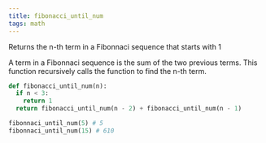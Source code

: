 ```yaml
---
title: fibonacci_until_num
tags: math
---
```

Returns the n-th term in a Fibonnaci sequence that starts with 1

A term in a Fibonnaci sequence is the sum of the two previous terms.
This function recursively calls the function to find the n-th term.

```py
def fibonacci_until_num(n):
  if n < 3:
    return 1
  return fibonacci_until_num(n - 2) + fibonacci_until_num(n - 1)
```

```py
fibonnaci_until_num(5) # 5
fibonnaci_until_num(15) # 610
```
